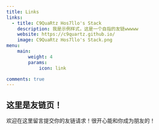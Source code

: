 ```yaml
---
title: Links
links:
  - title: C9QuaRtz Hos7llo's Stack
    description: 我是示例样式，这是一个自指的友链wwwww
    website: https://c9quartz.github.io/
    image: C9QuaRtz Hos7llo's Stack.png
menu:
    main: 
        weight: 4
        params:
            icon: link

comments: true
---
```


## 这里是友链页！

欢迎在这里留言提交你的友链请求！很开心能和你成为朋友的！